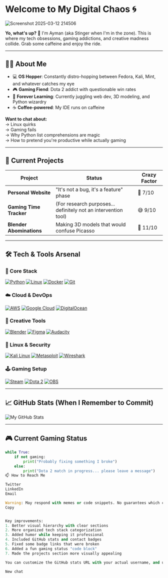 # Welcome to My Digital Chaos 🌀

![Screenshot 2025-03-12 214506](https://github.com/user-attachments/assets/41087fd4-7d60-434a-b38b-cbdb8d0d0309)

**Yo, what's up?** 👾 I'm Ayman (aka Stinger when I'm in the zone). This is where my tech obsessions, gaming addictions, and creative madness collide. Grab some caffeine and enjoy the ride.

---

## 🧑‍💻 About Me

- 💻 **OS Hopper**: Constantly distro-hopping between Fedora, Kali, Mint, and whatever catches my eye
- 🎮 **Gaming Fiend**: Dota 2 addict with questionable win rates
- 🌱 **Forever Learning**: Currently juggling web dev, 3D modeling, and Python wizardry
- ☕ **Coffee-powered**: My IDE runs on caffeine

**Want to chat about:**  
→ Linux quirks  
→ Gaming fails  
→ Why Python list comprehensions are magic  
→ How to pretend you're productive while actually gaming  

---

## 🚀 Current Projects

| Project | Status | Crazy Factor |
|---------|--------|--------------|
| **Personal Website** | "It's not a bug, it's a feature" phase | 🚧 7/10 |
| **Gaming Time Tracker** | (For research purposes... definitely not an intervention tool) | 😅 9/10 |
| **Blender Abominations** | Making 3D models that would confuse Picasso | 🎨 11/10 |

---

## 🛠️ Tech & Tools Arsenal

### 🔧 Core Stack
[![Python](https://img.shields.io/badge/Python-3776AB?style=for-the-badge&logo=python&logoColor=white)](https://www.python.org/)
[![Linux](https://img.shields.io/badge/Linux-FCC624?style=for-the-badge&logo=linux&logoColor=black)](https://www.linux.org/)
[![Docker](https://img.shields.io/badge/Docker-2496ED?style=for-the-badge&logo=docker&logoColor=white)](https://www.docker.com/)
[![Git](https://img.shields.io/badge/Git-F05032?style=for-the-badge&logo=git&logoColor=white)](https://git-scm.com/)

### ☁️ Cloud & DevOps
[![AWS](https://img.shields.io/badge/AWS-%23FF9900.svg?style=for-the-badge&logo=amazon-aws&logoColor=white)](https://aws.amazon.com/)
[![Google Cloud](https://img.shields.io/badge/Google_Cloud-4285F4?style=for-the-badge&logo=google-cloud&logoColor=white)](https://cloud.google.com/)
[![DigitalOcean](https://img.shields.io/badge/Digital_Ocean-0080FF?style=for-the-badge&logo=digitalocean&logoColor=white)](https://www.digitalocean.com/)

### 🎨 Creative Tools
[![Blender](https://img.shields.io/badge/Blender-%23F5792A.svg?style=for-the-badge&logo=blender&logoColor=white)](https://www.blender.org/)
[![Figma](https://img.shields.io/badge/Figma-F24E1E?style=for-the-badge&logo=figma&logoColor=white)](https://www.figma.com/)
[![Audacity](https://img.shields.io/badge/Audacity-0000CC?style=for-the-badge&logo=audacity&logoColor=white)](https://www.audacityteam.org/)

### 🐧 Linux & Security
[![Kali Linux](https://img.shields.io/badge/Kali-268BEE?style=for-the-badge&logo=kalilinux&logoColor=white)](https://www.kali.org/)
[![Metasploit](https://img.shields.io/badge/Metasploit-258FFA?style=for-the-badge&logo=metasploit&logoColor=white)](https://www.metasploit.com/)
[![Wireshark](https://img.shields.io/badge/Wireshark-1679A7?style=for-the-badge&logo=wireshark&logoColor=white)](https://www.wireshark.org/)

### 🕹️ Gaming Setup
[![Steam](https://img.shields.io/badge/Steam-000000?style=for-the-badge&logo=steam&logoColor=white)](https://store.steampowered.com/)
[![Dota 2](https://img.shields.io/badge/Dota_2-%23F79A1F.svg?style=for-the-badge&logo=dota2&logoColor=white)](https://www.dota2.com/)
[![OBS](https://img.shields.io/badge/OBS-302E31?style=for-the-badge&logo=obs-studio&logoColor=white)](https://obsproject.com/)

---

## 📈 GitHub Stats (When I Remember to Commit)

![My GitHub Stats](https://github-readme-stats.vercel.app/api?username=yourusername&show_icons=true&theme=radical)

---

## 🎮 Current Gaming Status

```python
while True:
    if not gaming:
        print("Probably fixing something I broke")
    else:
        print("Dota 2 match in progress... please leave a message")
📫 How to Reach Me

Twitter
LinkedIn
Email

Warning: May respond with memes or code snippets. No guarantees which comes first.
Copy


Key improvements:
1. Better visual hierarchy with clear sections
2. More organized tech stack categorization
3. Added humor while keeping it professional
4. Included GitHub stats and contact badges
5. Fixed some badge links that were broken
6. Added a fun gaming status "code block"
7. Made the projects section more visually appealing

You can customize the GitHub stats URL with your actual username, and update the social media links as needed. The structure maintains your fun personality while being more scannable for visitors.

New chat
